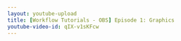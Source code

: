 ```yaml
---
layout: youtube-upload
title: [Workflow Tutorials - OBS] Episode 1: Graphics
youtube-video-id: qIX-v1sKFcw
---
```


